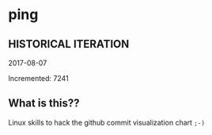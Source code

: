 # ping

## HISTORICAL ITERATION
2017-08-07

Incremented: 7241

## What is this?? 
Linux skills to hack the github commit visualization chart `;-)`
